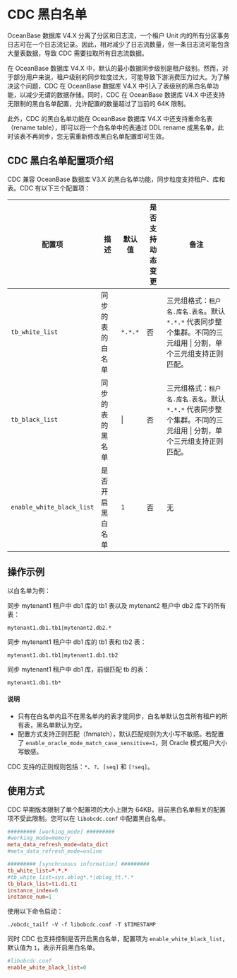# CDC 黑白名单

OceanBase 数据库 V4.X 分离了分区和日志流，一个租户 Unit 内的所有分区事务日志可在一个日志流记录。因此，相对减少了日志流数量，但一条日志流可能包含大量表数据，导致 CDC 需要拉取所有日志流数据。

在 OceanBase 数据库 V4.X 中，默认的最小数据同步级别是租户级别。然而，对于部分用户来说，租户级别的同步粒度过大，可能导致下游消费压力过大。为了解决这个问题，CDC 在 OceanBase 数据库 V4.X 中引入了表级别的黑白名单功能，以减少无谓的数据存储。同时，CDC 在 OceanBase 数据库 V4.X 中还支持无限制的黑白名单配置，允许配置的数量超过了当前的 64K 限制。

此外，CDC 的黑白名单功能在 OceanBase 数据库 V4.X 中还支持重命名表（rename table），即可以将一个白名单中的表通过 DDL rename 成黑名单，此时该表不再同步，您无需重新修改黑白名单配置即可生效。

## CDC 黑白名单配置项介绍

CDC 兼容 OceanBase 数据库 V3.X 的黑白名单功能，同步粒度支持租户、库和表。CDC 有以下三个配置项：

| 配置项 | 描述 | 默认值 | 是否支持动态变更 | 备注 |
| ----- | ----- | ----- | ------ | ----- |
| `tb_white_list` | 同步的表的白名单 | `*.*.*` | 否 | 三元组格式：`租户名.库名.表名`。默认 `*.*.*` 代表同步整个集群。不同的三元组用 &#x7C; 分割，单个三元组支持正则匹配。 |
| `tb_black_list` | 同步的表的黑名单 | &#x7C; | 否 | 三元组格式：`租户名.库名.表名`。默认 `*.*.*` 代表同步整个集群。不同的三元组用 &#x7C; 分割，单个三元组支持正则匹配。 |
| `enable_white_black_list` | 是否开启黑白名单 | `1` | 否 |  无 |

## 操作示例

以白名单为例：

同步 mytenant1 租户中 db1 库的 tb1 表以及 mytenant2 租户中 db2 库下的所有表：

```shell
mytenant1.db1.tb1|mytenant2.db2.*
```

同步 mytenant1 租户中 db1 库的 tb1 表和 tb2 表：

```shell
mytenant1.db1.tb1|mytenant1.db1.tb2
```

同步 mytenant1 租户中 db1 库，前缀匹配 tb 的表：

```shell
mytenant1.db1.tb*
```

<main id="notice" type='explain'>
  <h4>说明</h4>
  <ul>
  <li>只有在白名单内且不在黑名单内的表才能同步，白名单默认包含所有租户的所有表，黑名单默认为空。</li>
  <li>配置方式支持正则匹配（fnmatch），默认匹配规则为大小写不敏感。若配置了 <code>enable_oracle_mode_match_case_sensitive=1</code>，则 Oracle 模式租户大小写敏感。</li>
  </ul>
</main>

CDC 支持的正则规则包括：`*`、`?`、`[seq]` 和 `[!seq]`。

## 使用方式

CDC 早期版本限制了单个配置项的大小上限为 64KB，目前黑白名单相关的配置项不受此限制。您可以在 `libobcdc.conf` 中配置黑白名单。

```conf
######### [working_mode] #########
#working_mode=memory
meta_data_refresh_mode=data_dict
#meta_data_refresh_mode=online

######### [synchronous information] #########
tb_white_list=*.*.*
#tb_white_list=sys.oblog*.*|oblog_tt.*.*
tb_black_list=t1.d1.t1
instance_index=0
instance_num=1
```

使用以下命令启动：

```shell
./obcdc_tailf -V -f libobcdc.conf -T $TIMESTAMP
```

同时 CDC 也支持控制是否开启黑白名单，配置项为 `enable_white_black_list`，默认值为 `1`，表示开启黑白名单。

```conf
#libobcdc.conf
enable_white_black_list=0
```
